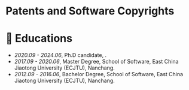 # Patents and Software Copyrights



# 📖 Educations
- *2020.09 - 2024.06*, Ph.D candidate, .
- *2017.09 - 2020.06*, Master Degree, School of Software, East China Jiaotong University (ECJTU), Nanchang.
- *2012.09 - 2016.06*, Bachelor Degree, School of Software, East China Jiaotong University (ECJTU), Nanchang.

[^_^]:# 💬 Invited Talks


[^_^]:# 💻 Internships
